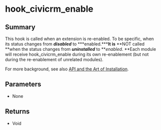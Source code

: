 # hook_civicrm_enable

## Summary

This hook is called when an extension is re-enabled. To be specific,
when its status changes from ***disabled*** to ***enabled.*****It is**
**NOT called **when the status changes from ***uninstalled*** to
***enabled*. **Each module will receive hook_civicrm_enable during its
own re-enablement (but not during the re-enablement of unrelated
modules).

For more background, see also [API and the Art of
Installation](http://civicrm.org/blogs/totten/api-and-art-installation).

## Parameters

-   None

## Returns

-   Void